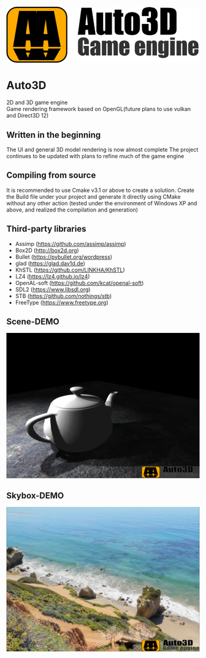 ![Image text](https://github.com/LINKHA/Auto3D/blob/master/Bin/Data/LogoLong.png)

Auto3D
====  
2D and 3D game engine  
Game rendering framework based on OpenGL(future plans to use vulkan and Direct3D 12)

Written in the beginning
-------
The UI and general 3D model rendering is now almost complete
The project continues to be updated with plans to refine much of the game engine

Compiling from source
-------
It is recommended to use Cmake v3.1 or above to create a solution.
Create the Build file under your project and generate it directly using CMake without any other action
(tested under the environment of Windows XP and above, and realized the compilation and generation)

Third-party libraries
-------
- Assimp (https://github.com/assimp/assimp)
- Box2D (http://box2d.org)
- Bullet (https://pybullet.org/wordpress)
- glad (https://glad.dav1d.de)
- KhSTL (https://github.com/LINKHA/KhSTL)
- LZ4 (https://lz4.github.io/lz4)
- OpenAL-soft (https://github.com/kcat/openal-soft)
- SDL2 (https://www.libsdl.org)
- STB (https://github.com/nothings/stb)
- FreeType (https://www.freetype.org)


Scene-DEMO
-------
![Image text](https://github.com/LINKHA/Auto3D/blob/master/Bin/Data/figure/Engine_Effect_Mesh.png)

Skybox-DEMO
-------
![Image text](https://github.com/LINKHA/Auto3D/blob/master/Bin/Data/figure/Engine_Effect_Skybox.PNG)

